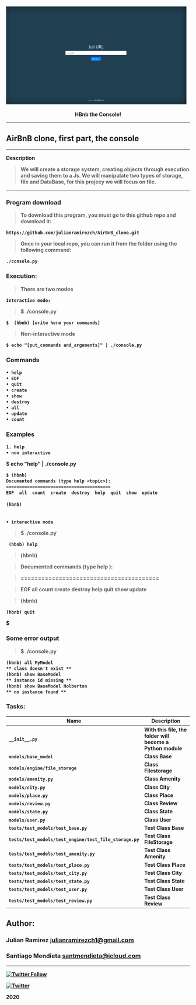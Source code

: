  ![juli.co](https://github.com/julianramirezch/juli_url_shortener/blob/master/src/juli_url_shortener.png)

<p align="center"> 
    <b>HBnb the Console!<b>

---

## AirBnB clone, first part, the console

---

Description

>We will create a storage system, creating objects through execution and saving them to a Js. We will manipulate two types of storage, file and DataBase, for this projecy we will focus on file.
---
### Program download
>To download this program, you must go to this github repo and download it:

    https://github.com/julianramirezch/AirBnB_clone.git

>Once in your local repo, you can run it from the folder using the following command:

    ./console.py

### Execution:
>There are two modes
    
    Interactive mode:
>$ ./console.py

    $  (hbnb) [write here your commands]

>Non-interactive mode

    $ echo "[put_commands and_arguments]" | ./console.py

### Commands

    • help
    • EOF
    • quit
    • create
    • show
    • destroy
    • all
    • update
    • count
### Examples
    1. help
    • non interactive

$ echo "help" | ./console.py

    $ (hbnb) 
    Documented commands (type help <topic>):
    ========================================
    EOF  all  count  create  destroy  help  quit  show  update

    (hbnb)


    • interactive mode

>$ ./console.py

     (hbnb) help

>(hbnb)

>Documented commands (type help <topic>):
 
>========================================
 
>EOF  all  count  create  destroy  help  quit  show  update

>(hbnb)

    (hbnb) quit

$
### Some error output

>$ ./console.py

    (hbnb) all MyModel
    ** class doesn't exist **
    (hbnb) show BaseModel
    ** instance id missing **
    (hbnb) show BaseModel Holberton
    ** no instance found **



### Tasks:

| Name | Description                    |
| ------------- | ------------------------------ |
| `__init__.py`      |  With this file, the folder will become a Python module   |
| `models/base_model`      | Class Base |
| `models/engine/file_storage`      | Class Filestorage |
| `models/amenity.py`   | Class Amenity   |
| `models/city.py`      | Class City|
| `models/place.py`      | Class Place|
| `models/review.py`      | Class Review|
| `models/state.py`      | Class State|
| `models/user.py`      | Class User|
| `tests/test_models/test_base.py`      | Test Class Base |
| `tests/test_models/test_engine/test_file_storage.py`      |  Test Class FileStorage   |
| `tests/test_models/test_amenity.py`      |  Test Class Amenity   |
| `tests/test_models/test_place.py`      |  Test Class Place   |
| `tests/test_models/test_city.py`      |  Test Class City   |
| `tests/test_models/test_state.py`      |  Test Class State   |
| `tests/test_models/test_user.py`      |  Test Class User   |
| `tests/test_models/test_review.py`      |  Test Class Review    |

## Author: 
### Julian Ramirez <julianramirezch1@gmail.com>
### Santiago Mendieta <santmendieta@icloud.com>
----
[![Twitter Follow](https://img.shields.io/twitter/follow/JulianR_30.svg?style=social&label=Follow)](https://twitter.com/JulianR_30)

[![Twitter](https://img.shields.io/twitter/url/https/twitter.com/sto_stat.svg?style=social&label=Follow%20%40sto_stat)](https://twitter.com/sto_stat)

2020
